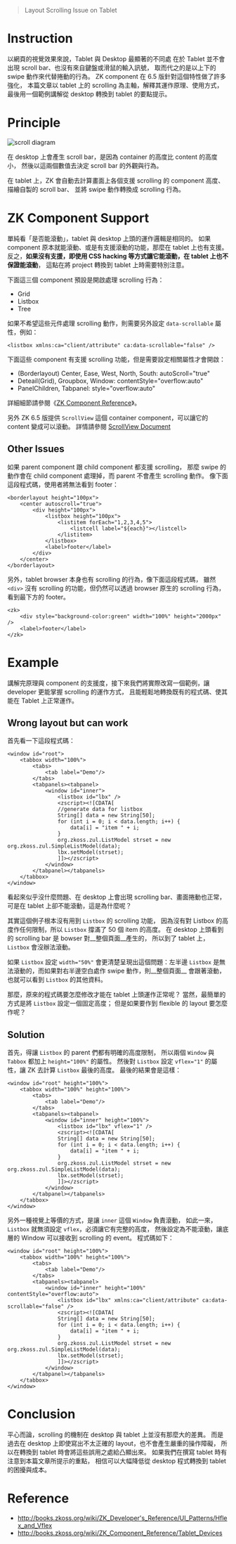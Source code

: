 >	Layout Scrolling Issue on Tablet 

Instruction
===========
以網頁的視覺效果來說，Tablet 與 Desktop 最顯著的不同處
在於 Tablet 並不會出現 scroll bar、也沒有來自鍵盤或滑鼠的輸入訊號，
取而代之的是以上下的 swipe 動作來代替捲動的行為。
ZK component 在 6.5 版針對這個特性做了許多強化，
本篇文章以 tablet 上的 scrolling 為主軸，解釋其運作原理、使用方式，
最後用一個範例講解從 desktop 轉換到 tablet 的要點提示。

Principle
=========
![scroll diagram](image/scrollDiagram.png)

在 desktop 上會產生 scroll bar，是因為 container 的高度比 content 的高度小，
然後以這兩個數值去決定 scroll bar 的外觀與行為。

在 tablet 上，ZK 會自動去計算畫面上各個支援 scrolling 的 component 高度、描繪自製的 scroll bar、
並將 swipe 動作轉換成 scrolling 行為。

ZK Component Support
====================
單純看「是否能滾動」，tablet 與 desktop 上頭的運作邏輯是相同的。
如果 component 原本就能滾動、或是有支援滾動的功能，那麼在 tablet 上也有支援。
反之，__如果沒有支援，即使用 CSS hacking 等方式讓它能滾動，在 tablet 上也不保證能滾動__，
這點在將 project 轉換到 tablet 上時需要特別注意。

下面這三個 component 預設是開啟處理 scrolling 行為：

* Grid
* Listbox
* Tree

如果不希望這些元件處理 scrolling 動作，則需要另外設定 `data-scrollable` 屬性，例如：

	<listbox xmlns:ca="client/attribute" ca:data-scrollable="false" />

下面這些 component 有支援 scrolling 功能，但是需要設定相關屬性才會開啟：

* (Borderlayout) Center, Ease, West, North, South: autoScroll="true"
* Deteail(Grid), Groupbox, Window: contentStyle="overflow:auto"
* PanelChildren, Tabpanel: style="overflow:auto"

詳細細節請參閱《[ZK Component Reference](http://books.zkoss.org/wiki/ZK_Component_Reference)》。

另外 ZK 6.5 版提供 `ScrollView` 這個 container component，可以讓它的 content 變成可以滾動。
詳情請參閱 [ScrollView Document](http://books.zkoss.org/wiki/ZK_Component_Reference/Tablet_Devices/Components/Scrollview)

Other Issues
------------
如果 parent component 跟 child component 都支援 scrolling，
那麼 swipe 的動作會在 child component 處理掉，而 parent 不會產生 scrolling 動作。
像下面這段程式碼，使用者將無法看到 footer：

	<borderlayout height="100px">
		<center autoscroll="true">
			<div height="100px">
				<listbox height="100px">
					<listitem forEach="1,2,3,4,5">
						<listcell label="${each}"></listcell>
					</listitem>
				</listbox>
				<label>footer</label>
			</div>
		</center>
	</borderlayout>

另外，tablet browser 本身也有 scrolling 的行為，像下面這段程式碼，
雖然 `<div>` 沒有 scrolling 的功能，但仍然可以透過 browser 原生的 scrolling 行為，
看到最下方的 footer。

	<zk>
		<div style="background-color:green" width="100%" height="2000px" />
		<label>footer</label>
	</zk>

Example
=======
講解完原理與 component 的支援度，接下來我們將實際改寫一個範例，讓 developer 更能掌握 scrolling 的運作方式，
且能輕鬆地轉換既有的程式碼、使其能在 Tablet 上正常運作。

Wrong layout but can work
-------------------------
首先看一下這段程式碼：

	<window id="root">
		<tabbox width="100%">
			<tabs>
				<tab label="Demo"/>
			</tabs>
			<tabpanels><tabpanel>
				<window id="inner">
					<listbox id="lbx" />
					<zscript><![CDATA[
					//generate data for listbox
					String[] data = new String[50];
					for (int i = 0; i < data.length; i++) {
						data[i] = "item " + i;
					}
					org.zkoss.zul.ListModel strset = new org.zkoss.zul.SimpleListModel(data);
					lbx.setModel(strset);
					]]></zscript>
				</window>
			</tabpanel></tabpanels>
		</tabbox>
	</window>
	
看起來似乎沒什麼問題、在 desktop 上會出現 scrolling bar、畫面捲動也正常，
可是在 tablet 上卻不能滾動，這是為什麼呢？

其實這個例子根本沒有用到 `Listbox` 的 scrolling 功能，
因為沒有對 Listbox 的高度作任何限制，所以 `Listbox` 撐滿了 50 個 item 的高度。
在 desktop 上頭看到的 scrolling bar 是 bowser 對__整個頁面__產生的，
所以到了 tablet 上，`Listbox` 會沒辦法滾動。

如果 `Listbox` 設定 `width="50%"` 會更清楚呈現出這個問題：左半邊 `Listbox` 是無法滾動的，而如果對右半邊空白處作 swipe 動作，則__整個頁面__ 會跟著滾動，也就可以看到 `Listbox` 的其他資料。

那麼，原來的程式碼要怎麼修改才能在 tablet 上頭運作正常呢？
當然，最簡單的方式是將 `Listbox` 設定一個固定高度；
但是如果要作到 flexible 的 layout 要怎麼作呢？

Solution
--------
首先，得讓 `Listbox` 的 parent 們都有明確的高度限制，
所以兩個 `Window` 與 `Tabbox` 都加上 `height="100%"` 的屬性。
然後對 `Listbox` 設定 `vflex="1"` 的屬性，讓 ZK 去計算 `Listbox` 最後的高度。
最後的結果會是這樣：

	<window id="root" height="100%">
		<tabbox width="100%" height="100%">
			<tabs>
				<tab label="Demo"/>
			</tabs>
			<tabpanels><tabpanel>
				<window id="inner" height="100%">
					<listbox id="lbx" vflex="1" />
					<zscript><![CDATA[
					String[] data = new String[50];
					for (int i = 0; i < data.length; i++) {
						data[i] = "item " + i;
					}
					org.zkoss.zul.ListModel strset = new org.zkoss.zul.SimpleListModel(data);
					lbx.setModel(strset);
					]]></zscript>
				</window>
			</tabpanel></tabpanels>
		</tabbox>
	</window>

另外一種視覺上等價的方式，是讓 `inner` 這個 `Window` 負責滾動，
如此一來，`Listbox` 就無須設定 `vflex`，必須讓它有完整的高度，
然後設定為不能滾動，讓底層的 Window 可以接收到 scrolling 的 event。
程式碼如下：

	<window id="root" height="100%">
		<tabbox width="100%" height="100%">
			<tabs>
				<tab label="Demo"/>
			</tabs>
			<tabpanels><tabpanel>
				<window id="inner" height="100%" contentStyle="overflow:auto">
					<listbox id="lbx" xmlns:ca="client/attribute" ca:data-scrollable="false" />
					<zscript><![CDATA[
					String[] data = new String[50];
					for (int i = 0; i < data.length; i++) {
						data[i] = "item " + i;
					}
					org.zkoss.zul.ListModel strset = new org.zkoss.zul.SimpleListModel(data);
					lbx.setModel(strset);
					]]></zscript>
				</window>
			</tabpanel></tabpanels>
		</tabbox>
	</window>

Conclusion
==========
平心而論，scrolling 的機制在 desktop 與 tablet 上並沒有那麼大的差異。
而是過去在 desktop 上即使寫出不太正確的 layout，也不會產生嚴重的操作障礙，
所以在轉換到 tablet 時會將這些誤用之處給凸顯出來。
如果我們在撰寫 tablet 時有注意到本篇文章所提示的重點，
相信可以大幅降低從 desktop 程式轉換到 tablet 的困擾與成本。

Reference
=========
* http://books.zkoss.org/wiki/ZK_Developer's_Reference/UI_Patterns/Hflex_and_Vflex
* http://books.zkoss.org/wiki/ZK_Component_Reference/Tablet_Devices